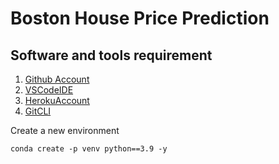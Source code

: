 # Boston House Price Prediction

## Software and tools requirement

1. [Github Account](https://github.com)
2. [VSCodeIDE](https://code.visualstudio.com/)
3. [HerokuAccount](https://heroku.com)
4. [GitCLI](https://git-scm.com/)

Create a new environment

    conda create -p venv python==3.9 -y